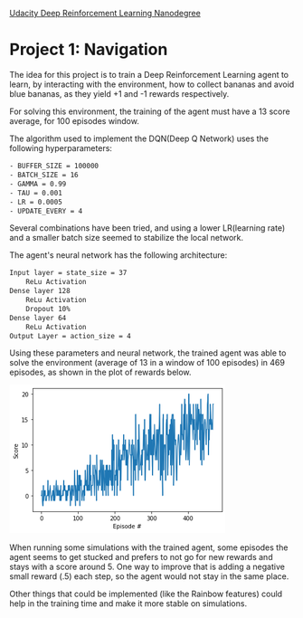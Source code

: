 [Udacity Deep Reinforcement Learning Nanodegree](https://www.udacity.com/course/deep-reinforcement-learning-nanodegree--nd893)
# Project 1: Navigation

The idea for this project is to train a Deep Reinforcement Learning agent to learn, by interacting with the environment, how to collect bananas and avoid blue bananas, as they yield +1 and -1 rewards respectively.

For solving this environment, the training of the agent must have a 13 score average, for 100 episodes window. 

The algorithm used to implement the DQN(Deep Q Network) uses the following hyperparameters:
    
    - BUFFER_SIZE = 100000
    - BATCH_SIZE = 16
    - GAMMA = 0.99
    - TAU = 0.001
    - LR = 0.0005
    - UPDATE_EVERY = 4

Several combinations have been tried, and using a lower LR(learning rate) and a smaller batch size seemed to stabilize the local network.

The agent's neural network has the following architecture:

    Input layer = state_size = 37
        ReLu Activation
    Dense layer 128
        ReLu Activation
        Dropout 10%
    Dense layer 64
        ReLu Activation
    Output Layer = action_size = 4


Using these parameters and neural network, the trained agent was able to solve the environment (average of 13 in a window of 100 episodes) in 
469 episodes, as shown in the plot of rewards below.

![Plot of rewards](docs/images/rewards.png)

When running some simulations with the trained agent, some episodes the agent seems to get stucked and prefers to not go for new rewards and stays with a score around 5. One way to improve that is adding a negative small reward (.5) each step, so the agent would not stay in the same place. 

Other things that could be implemented (like the Rainbow features) could help in the training time and make it more stable on simulations.